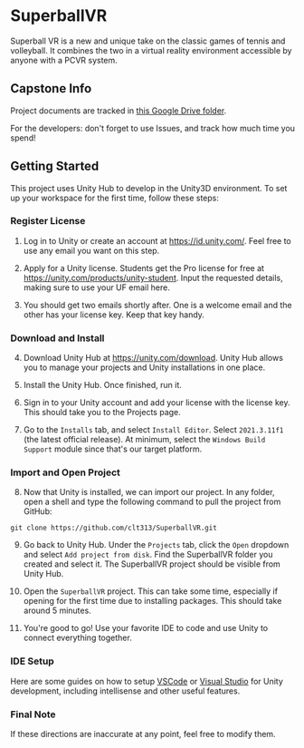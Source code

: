 # SuperballVR
Superball VR is a new and unique take on the classic games of tennis and
volleyball. It combines the two in a virtual reality environment accessible by
anyone with a PCVR system.

## Capstone Info
Project documents are tracked in [this Google Drive folder](https://drive.google.com/drive/folders/18jeZMgjLvT-QLkRAkY97e1_U2WnQU-8i?usp=sharing).

For the developers: don't forget to use Issues, and track how much time you spend!

## Getting Started
This project uses Unity Hub to develop in the Unity3D environment. To set up your workspace for the first time, follow these steps:

### Register License
1. Log in to Unity or create an account at https://id.unity.com/. Feel free to use
any email you want on this step.

2. Apply for a Unity license. Students get the Pro license for free at
https://unity.com/products/unity-student. Input the requested details, making sure
to use your UF email here.

3. You should get two emails shortly after. One is a welcome email and the other has
your license key. Keep that key handy.

### Download and Install
4. Download Unity Hub at https://unity.com/download. Unity Hub allows you to manage
your projects and Unity installations in one place.

5. Install the Unity Hub. Once finished, run it.

6. Sign in to your Unity account and add your license with the license key. This
should take you to the Projects page.

7. Go to the `Installs` tab, and select `Install Editor`. Select `2021.3.11f1` (the
latest official release). At minimum, select the `Windows Build Support` module
since that's our target platform.

### Import and Open Project
8. Now that Unity is installed, we can import our project. In any folder, open
a shell and type the following command to pull the project from GitHub:
```
git clone https://github.com/clt313/SuperballVR.git
```

9. Go back to Unity Hub. Under the `Projects` tab, click the `Open` dropdown and
select `Add project from disk`. Find the SuperballVR folder you created and select
it. The SuperballVR project should be visible from Unity Hub.

10. Open the `SuperballVR` project. This can take some time, especially if opening
for the first time due to installing packages. This should take around 5 minutes.

11. You're good to go! Use your favorite IDE to code and use Unity to connect
everything together.

### IDE Setup
Here are some guides on how to setup [VSCode](https://code.visualstudio.com/docs/other/unity)
or [Visual Studio](https://learn.microsoft.com/en-us/visualstudio/gamedev/unity/get-started/getting-started-with-visual-studio-tools-for-unity)
for Unity development, including intellisense and other useful features.

### Final Note
If these directions are inaccurate at any point, feel free to modify them.
